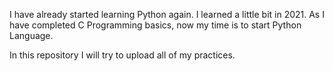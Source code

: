I have already started learning Python again. I learned a little bit in 2021.
As I have completed C Programming basics, now my time is to start Python Language.

In this repository I will try to upload all of my practices.